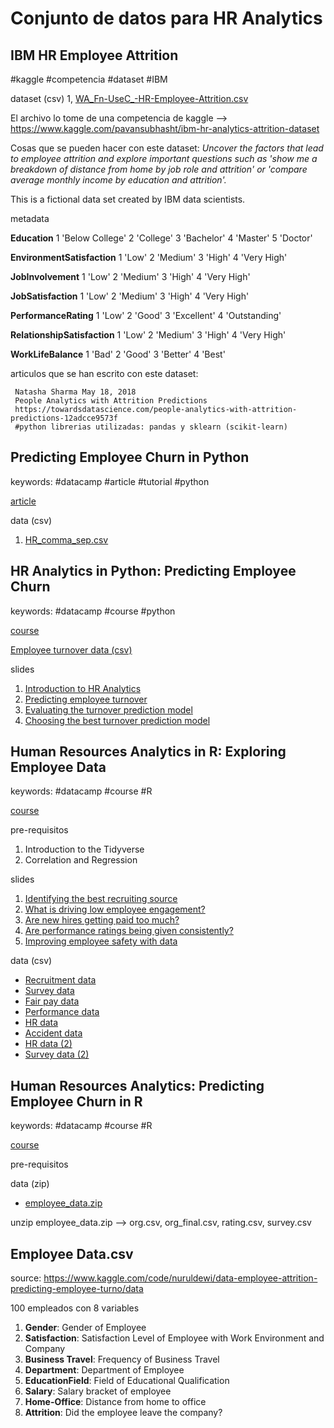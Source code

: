 # Conjunto de datos para HR Analytics

## IBM HR Employee Attrition

\#kaggle \#competencia \#dataset \#IBM

dataset (csv)
1, [WA_Fn-UseC_-HR-Employee-Attrition.csv](WA_Fn-UseC_-HR-Employee-Attrition.csv)

El archivo lo tome de una competencia de kaggle -->  https://www.kaggle.com/pavansubhasht/ibm-hr-analytics-attrition-dataset

Cosas que se pueden hacer con este dataset: *Uncover the factors that lead to employee attrition and explore important questions such as 'show me a breakdown of distance from home by job role and attrition' or 'compare average monthly income by education and attrition'.*

This is a fictional data set created by IBM data scientists.

metadata

**Education** 1 'Below College' 2 'College' 3 'Bachelor' 4 'Master' 5 'Doctor'

**EnvironmentSatisfaction** 1 'Low' 2 'Medium' 3 'High' 4 'Very High'

**JobInvolvement**
1 'Low' 2 'Medium' 3 'High' 4 'Very High'

**JobSatisfaction** 1 'Low' 2 'Medium' 3 'High' 4 'Very High'

**PerformanceRating**
1 'Low' 2 'Good' 3 'Excellent' 4 'Outstanding'

**RelationshipSatisfaction**
1 'Low' 2 'Medium' 3 'High' 4 'Very High'

**WorkLifeBalance** 1 'Bad' 2 'Good' 3 'Better' 4 'Best'

articulos que se han escrito con este dataset:
```
 Natasha Sharma May 18, 2018
 People Analytics with Attrition Predictions
 https://towardsdatascience.com/people-analytics-with-attrition-predictions-12adcce9573f
 #python librerias utilizadas: pandas y sklearn (scikit-learn)
```

## Predicting Employee Churn in Python

keywords: \#datacamp \#article \#tutorial \#python

[article](https://www.datacamp.com/community/tutorials/predicting-employee-churn-python)

data (csv)
1. [HR_comma_sep.csv](HR_comma_sep.csv)

## HR Analytics in Python: Predicting Employee Churn

keywords: \#datacamp \#course \#python

[course](https://www.datacamp.com/courses/hr-analytics-in-python-predicting-employee-churn)

[Employee turnover data (csv)](https://assets.datacamp.com/production/repositories/1765/datasets/ae888d00f9b36dd7d50a4afbc112761e2db766d2/turnover.csv)

slides
1. [Introduction to HR Analytics](https://s3.amazonaws.com/assets.datacamp.com/production/course_6221/slides/chapter1.pdf)
2. [Predicting employee turnover](https://s3.amazonaws.com/assets.datacamp.com/production/course_6221/slides/chapter2.pdf)
3. [Evaluating the turnover prediction model](https://s3.amazonaws.com/assets.datacamp.com/production/course_6221/slides/chapter3.pdf)
4. [Choosing the best turnover prediction model](https://s3.amazonaws.com/assets.datacamp.com/production/course_6221/solides/chapter4.pdf)

## Human Resources Analytics in R: Exploring Employee Data

keywords: \#datacamp \#course \#R

[course](https://www.datacamp.com/courses/human-resources-analytics-in-r-exploring-employee-data)

pre-requisitos
1. Introduction to the Tidyverse
2. Correlation and Regression

slides
1. [Identifying the best recruiting source](https://s3.amazonaws.com/assets.datacamp.com/production/course_5977/slides/chapter1.pdf)
2. [What is driving low employee engagement?](https://s3.amazonaws.com/assets.datacamp.com/production/course_5977/slides/chapter2.pdf)
3. [Are new hires getting paid too much?](https://s3.amazonaws.com/assets.datacamp.com/production/course_5977/slides/chapter3.pdf)
4. [Are performance ratings being given consistently?](https://s3.amazonaws.com/assets.datacamp.com/production/course_5977/slides/chapter4.pdf)
5. [Improving employee safety with data](https://s3.amazonaws.com/assets.datacamp.com/production/course_5977/slides/chapter5.pdf)

data (csv)
* [Recruitment data](https://assets.datacamp.com/production/course_5977/datasets/recruitment_data.csv)
* [Survey data](https://assets.datacamp.com/production/course_5977/datasets/survey_data.csv)
* [Fair pay data](https://assets.datacamp.com/production/course_5977/datasets/fair_pay_data.csv)
* [Performance data](https://assets.datacamp.com/production/course_5977/datasets/performance_data.csv)
* [HR data](https://assets.datacamp.com/production/course_5977/datasets/hr_data.csv)
* [Accident data](https://assets.datacamp.com/production/course_5977/datasets/accident_data.csv)
* [HR data (2)](https://assets.datacamp.com/production/course_5977/datasets/hr_data_2.csv)
* [Survey data (2)](https://assets.datacamp.com/production/course_5977/datasets/survey_data_2.csv)

## Human Resources Analytics: Predicting Employee Churn in R

keywords: \#datacamp \#course \#R

[course]()

pre-requisitos

data (zip)
* [employee_data.zip](https://assets.datacamp.com/production/repositories/1746/datasets/ed764d8978ecdf6d91d2d3f0b5f1efcffe5cb7ec/employee_data.zip)

unzip employee_data.zip --> org.csv, org_final.csv, rating.csv, survey.csv

## Employee Data.csv

source: https://www.kaggle.com/code/nuruldewi/data-employee-attrition-predicting-employee-turno/data

100 empleados con 8 variables

1. **Gender**: Gender of Employee
2. **Satisfaction**: Satisfaction Level of Employee with Work Environment and Company
3. **Business Travel**: Frequency of Business Travel
4. **Department**: Department of Employee
5. **EducationField**: Field of Educational Qualification
6. **Salary**: Salary bracket of employee
7. **Home-Office**: Distance from home to office
8. **Attrition**: Did the employee leave the company?
